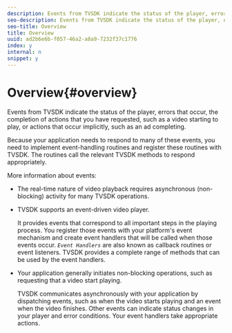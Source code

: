 ```yaml
---
description: Events from TVSDK indicate the status of the player, errors that occur, the completion of actions that you have requested, such as a video starting to play, or actions that occur implicitly, such as an ad completing.
seo-description: Events from TVSDK indicate the status of the player, errors that occur, the completion of actions that you have requested, such as a video starting to play, or actions that occur implicitly, such as an ad completing.
seo-title: Overview
title: Overview
uuid: ad2b6e6b-f057-46a2-a8a9-7232f37c1776
index: y
internal: n
snippet: y
---
```


# Overview{#overview}

Events from TVSDK indicate the status of the player, errors that occur, the completion of actions that you have requested, such as a video starting to play, or actions that occur implicitly, such as an ad completing.

Because your application needs to respond to many of these events, you need to implement event-handling routines and register these routines with TVSDK. The routines call the relevant TVSDK methods to respond appropriately.

More information about events:

* The real-time nature of video playback requires asynchronous (non-blocking) activity for many TVSDK operations. 
* TVSDK supports an event-driven video player.

  It provides events that correspond to all important steps in the playing process. You register those events with your platform's event mechanism and create event handlers that will be called when those events occur. *`Event Handlers`* are also known as callback routines or event listeners. TVSDK provides a complete range of methods that can be used by the event handlers. 
* Your application generally initiates non-blocking operations, such as requesting that a video start playing.

  TVSDK communicates asynchronously with your application by dispatching events, such as when the video starts playing and an event when the video finishes. Other events can indicate status changes in your player and error conditions. Your event handlers take appropriate actions.

